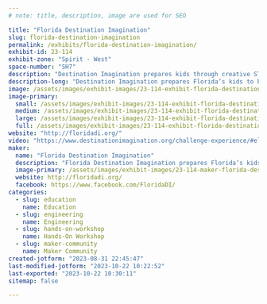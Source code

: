 ```yaml
---
# note: title, description, image are used for SEO

title: "Florida Destination Imagination"
slug: florida-destination-imagination
permalink: /exhibits/florida-destination-imagination/
exhibit-id: 23-114
exhibit-zone: "Spirit - West"
space-number: "SH7"
description: "Destination Imagination prepares kids through creative STEAM challenges."
description-long: "Destination Imagination prepares Florida’s kids to be the innovators of the future by combining the arts, sciences, and technology with creativity, teamwork, and problem solving.  The annual team based challenges consists of technical, engineering, scientific, improvisation and more.    "
image: /assets/images/exhibit-images/23-114-exhibit-florida-destination-imagination-screenshot-2023-06-01-145339-large.png
image-primary: 
  small: /assets/images/exhibit-images/23-114-exhibit-florida-destination-imagination-screenshot-2023-06-01-145339-small.png
  medium: /assets/images/exhibit-images/23-114-exhibit-florida-destination-imagination-screenshot-2023-06-01-145339-medium.png
  large: /assets/images/exhibit-images/23-114-exhibit-florida-destination-imagination-screenshot-2023-06-01-145339-large.png
  full: /assets/images/exhibit-images/23-114-exhibit-florida-destination-imagination-screenshot-2023-06-01-145339-full.png
website: "http://floridadi.org/"
video: "https://www.destinationimagination.org/challenge-experience/#elementor-action%3Aaction%3Dpopup%3Aopen%26settings%3DeyJpZCI6Ijg2OTkiLCJ0b2dnbGUiOmZhbHNlfQ%3D%3D"
maker: 
  name: "Florida Destination Imagination"
  description: "Florida Destination Imagination prepares Florida’s kids to be the innovators of the future by combining the arts, sciences, and technology with creativity, teamwork, and problem solving.  We provide open-ended challenges that produce inventions that solves real life problems. "
  image-primary: /assets/images/exhibit-images/23-114-maker-florida-destination-imagination-screenshot-2023-06-01-150036-medium.png
  website: http://floridadi.org/
  facebook: https://www.facebook.com/FloridaDI/
categories: 
  - slug: education
    name: Education
  - slug: engineering
    name: Engineering
  - slug: hands-on-workshop
    name: Hands-On Workshop
  - slug: maker-community
    name: Maker Community
created-jotform: "2023-08-31 22:45:47"
last-modified-jotform: "2023-10-22 10:22:52"
last-exported: "2023-10-22 10:30:11"
sitemap: false

---
```

